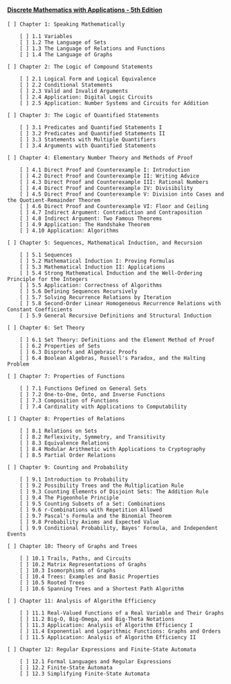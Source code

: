 #### [Discrete Mathematics with Applications - 5th Edition]([https://www.cengage.co.uk/books/9780357114087/](https://www.amazon.com/Discrete-Mathematics-Applications-Susanna-Epp/dp/1337694193/ref=sr_1_1?crid=37JIVW18TTSOW&keywords=susanna+epp&qid=1667032614&qu=eyJxc2MiOiIyLjkxIiwicXNhIjoiMi42OSIsInFzcCI6IjIuNDIifQ%3D%3D&sprefix=susanna+epp%2Caps%2C188&sr=8-1))

    [ ] Chapter 1: Speaking Mathematically
    
        [ ] 1.1 Variables
        [ ] 1.2 The Language of Sets
        [ ] 1.3 The Language of Relations and Functions
        [ ] 1.4 The Language of Graphs
        
    [ ] Chapter 2: The Logic of Compound Statements
    
        [ ] 2.1 Logical Form and Logical Equivalence
        [ ] 2.2 Conditional Statements
        [ ] 2.3 Valid and Invalid Arguments
        [ ] 2.4 Application: Digital Logic Circuits
        [ ] 2.5 Application: Number Systems and Circuits for Addition
        
    [ ] Chapter 3: The Logic of Quantified Statements
    
        [ ] 3.1 Predicates and Quantified Statements I
        [ ] 3.2 Predicates and Quantified Statements II
        [ ] 3.3 Statements with Multiple Quantifiers
        [ ] 3.4 Arguments with Quantified Statements
        
    [ ] Chapter 4: Elementary Number Theory and Methods of Proof
    
        [ ] 4.1 Direct Proof and Counterexample I: Introduction
        [ ] 4.2 Direct Proof and Counterexample II: Writing Advice
        [ ] 4.3 Direct Proof and Counterexample III: Rational Numbers
        [ ] 4.4 Direct Proof and Counterexample IV: Divisibility
        [ ] 4.5 Direct Proof and Counterexample V: Division into Cases and the Quotient-Remainder Theorem
        [ ] 4.6 Direct Proof and Counterexample VI: Floor and Ceiling
        [ ] 4.7 Indirect Argument: Contradiction and Contraposition
        [ ] 4.8 Indirect Argument: Two Famous Theorems
        [ ] 4.9 Application: The Handshake Theorem
        [ ] 4.10 Application: Algorithms
        
    [ ] Chapter 5: Sequences, Mathematical Induction, and Recursion
    
        [ ] 5.1 Sequences
        [ ] 5.2 Mathematical Induction I: Proving Formulas
        [ ] 5.3 Mathematical Induction II: Applications
        [ ] 5.4 Strong Mathematical Induction and the Well-Ordering Principle for the Integers
        [ ] 5.5 Application: Correctness of Algorithms
        [ ] 5.6 Defining Sequences Recursively
        [ ] 5.7 Solving Recurrence Relations by Iteration
        [ ] 5.8 Second-Order Linear Homogeneous Recurrence Relations with Constant Coefficients
        [ ] 5.9 General Recursive Definitions and Structural Induction
        
    [ ] Chapter 6: Set Theory
    
        [ ] 6.1 Set Theory: Definitions and the Element Method of Proof
        [ ] 6.2 Properties of Sets
        [ ] 6.3 Disproofs and Algebraic Proofs
        [ ] 6.4 Boolean Algebras, Russell's Paradox, and the Halting Problem
        
    [ ] Chapter 7: Properties of Functions
    
        [ ] 7.1 Functions Defined on General Sets
        [ ] 7.2 One-to-One, Onto, and Inverse Functions
        [ ] 7.3 Composition of Functions
        [ ] 7.4 Cardinality with Applications to Computability
        
    [ ] Chapter 8: Properties of Relations
    
        [ ] 8.1 Relations on Sets
        [ ] 8.2 Reflexivity, Symmetry, and Transitivity
        [ ] 8.3 Equivalence Relations
        [ ] 8.4 Modular Arithmetic with Applications to Cryptography
        [ ] 8.5 Partial Order Relations
        
    [ ] Chapter 9: Counting and Probability
    
        [ ] 9.1 Introduction to Probability
        [ ] 9.2 Possibility Trees and the Multiplication Rule
        [ ] 9.3 Counting Elements of Disjoint Sets: The Addition Rule
        [ ] 9.4 The Pigeonhole Principle
        [ ] 9.5 Counting Subsets of a Set: Combinations
        [ ] 9.6 r-Combinations with Repetition Allowed
        [ ] 9.7 Pascal's Formula and the Binomial Theorem
        [ ] 9.8 Probability Axioms and Expected Value
        [ ] 9.9 Conditional Probability, Bayes' Formula, and Independent Events
        
    [ ] Chapter 10: Theory of Graphs and Trees
    
        [ ] 10.1 Trails, Paths, and Circuits
        [ ] 10.2 Matrix Representations of Graphs
        [ ] 10.3 Isomorphisms of Graphs
        [ ] 10.4 Trees: Examples and Basic Properties
        [ ] 10.5 Rooted Trees
        [ ] 10.6 Spanning Trees and a Shortest Path Algorithm
        
    [ ] Chapter 11: Analysis of Algorithm Efficiency
    
        [ ] 11.1 Real-Valued Functions of a Real Variable and Their Graphs
        [ ] 11.2 Big-O, Big-Omega, and Big-Theta Notations
        [ ] 11.3 Application: Analysis of Algorithm Efficiency I
        [ ] 11.4 Exponential and Logarithmic Functions: Graphs and Orders
        [ ] 11.5 Application: Analysis of Algorithm Efficiency II
        
    [ ] Chapter 12: Regular Expressions and Finite-State Automata
    
        [ ] 12.1 Formal Languages and Regular Expressions
        [ ] 12.2 Finite-State Automata
        [ ] 12.3 Simplifying Finite-State Automata
